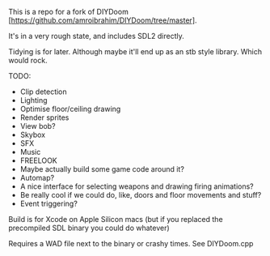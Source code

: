 This is a repo for a fork of DIYDoom [https://github.com/amroibrahim/DIYDoom/tree/master].

It's in a very rough state, and includes SDL2 directly.

Tidying is for later. Although maybe it'll end up as an stb style library. Which would rock.

TODO:
- Clip detection
- Lighting
- Optimise floor/ceiling drawing
- Render sprites
- View bob?
- Skybox
- SFX
- Music
- FREELOOK
- Maybe actually build some game code around it?
- Automap?
- A nice interface for selecting weapons and drawing firing animations?
- Be really cool if we could do, like, doors and floor movements and stuff?
- Event triggering?


Build is for Xcode on Apple Silicon macs (but if you replaced the precompiled SDL binary you could do whatever)

Requires a WAD file next to the binary or crashy times. See DIYDoom.cpp

